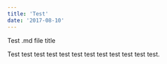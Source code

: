 ```yaml
---
title: 'Test'
date: '2017-08-10'
---
```


Test .md file title

Test test test test test test test test test test test test.
